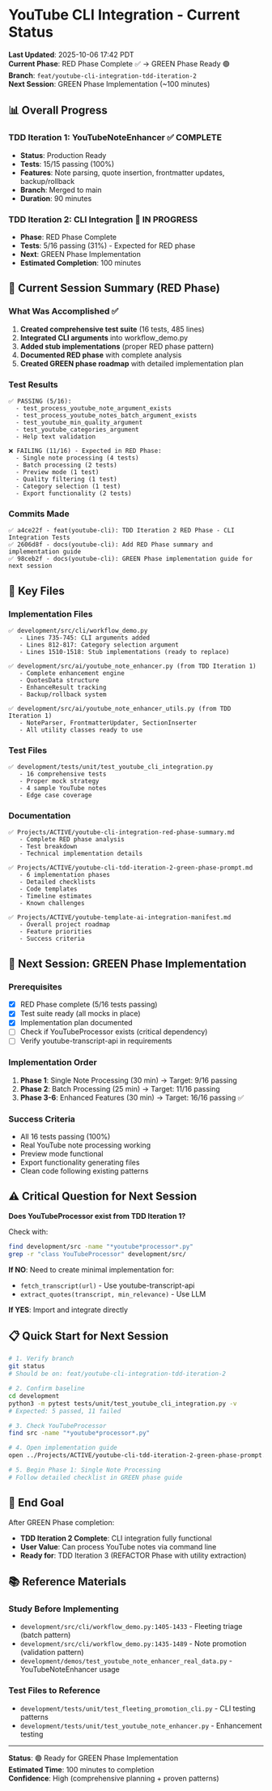 # YouTube CLI Integration - Current Status

**Last Updated**: 2025-10-06 17:42 PDT  
**Current Phase**: RED Phase Complete ✅ → GREEN Phase Ready 🟢  
**Branch**: `feat/youtube-cli-integration-tdd-iteration-2`  
**Next Session**: GREEN Phase Implementation (~100 minutes)

## 📊 Overall Progress

### TDD Iteration 1: YouTubeNoteEnhancer ✅ COMPLETE
- **Status**: Production Ready
- **Tests**: 15/15 passing (100%)
- **Features**: Note parsing, quote insertion, frontmatter updates, backup/rollback
- **Branch**: Merged to main
- **Duration**: 90 minutes

### TDD Iteration 2: CLI Integration 🔄 IN PROGRESS
- **Phase**: RED Phase Complete
- **Tests**: 5/16 passing (31%) - Expected for RED phase
- **Next**: GREEN Phase Implementation
- **Estimated Completion**: 100 minutes

## 🎯 Current Session Summary (RED Phase)

### What Was Accomplished ✅
1. **Created comprehensive test suite** (16 tests, 485 lines)
2. **Integrated CLI arguments** into workflow_demo.py
3. **Added stub implementations** (proper RED phase pattern)
4. **Documented RED phase** with complete analysis
5. **Created GREEN phase roadmap** with detailed implementation plan

### Test Results
```
✅ PASSING (5/16):
  - test_process_youtube_note_argument_exists
  - test_process_youtube_notes_batch_argument_exists
  - test_youtube_min_quality_argument
  - test_youtube_categories_argument
  - Help text validation

❌ FAILING (11/16) - Expected in RED Phase:
  - Single note processing (4 tests)
  - Batch processing (2 tests)
  - Preview mode (1 test)
  - Quality filtering (1 test)
  - Category selection (1 test)
  - Export functionality (2 tests)
```

### Commits Made
```
✅ a4ce22f - feat(youtube-cli): TDD Iteration 2 RED Phase - CLI Integration Tests
✅ 2606d8f - docs(youtube-cli): Add RED Phase summary and implementation guide
✅ 98ceb2f - docs(youtube-cli): GREEN Phase implementation guide for next session
```

## 📁 Key Files

### Implementation Files
```
✅ development/src/cli/workflow_demo.py
   - Lines 735-745: CLI arguments added
   - Lines 812-817: Category selection argument
   - Lines 1510-1518: Stub implementations (ready to replace)

✅ development/src/ai/youtube_note_enhancer.py (from TDD Iteration 1)
   - Complete enhancement engine
   - QuotesData structure
   - EnhanceResult tracking
   - Backup/rollback system

✅ development/src/ai/youtube_note_enhancer_utils.py (from TDD Iteration 1)
   - NoteParser, FrontmatterUpdater, SectionInserter
   - All utility classes ready to use
```

### Test Files
```
✅ development/tests/unit/test_youtube_cli_integration.py
   - 16 comprehensive tests
   - Proper mock strategy
   - 4 sample YouTube notes
   - Edge case coverage
```

### Documentation
```
✅ Projects/ACTIVE/youtube-cli-integration-red-phase-summary.md
   - Complete RED phase analysis
   - Test breakdown
   - Technical implementation details

✅ Projects/ACTIVE/youtube-cli-tdd-iteration-2-green-phase-prompt.md
   - 6 implementation phases
   - Detailed checklists
   - Code templates
   - Timeline estimates
   - Known challenges

✅ Projects/ACTIVE/youtube-template-ai-integration-manifest.md
   - Overall project roadmap
   - Feature priorities
   - Success criteria
```

## 🚀 Next Session: GREEN Phase Implementation

### Prerequisites
- [x] RED Phase complete (5/16 tests passing)
- [x] Test suite ready (all mocks in place)
- [x] Implementation plan documented
- [ ] Check if YouTubeProcessor exists (critical dependency)
- [ ] Verify youtube-transcript-api in requirements

### Implementation Order
1. **Phase 1**: Single Note Processing (30 min) → Target: 9/16 passing
2. **Phase 2**: Batch Processing (25 min) → Target: 11/16 passing
3. **Phase 3-6**: Enhanced Features (30 min) → Target: 16/16 passing ✅

### Success Criteria
- All 16 tests passing (100%)
- Real YouTube note processing working
- Preview mode functional
- Export functionality generating files
- Clean code following existing patterns

## ⚠️ Critical Question for Next Session

**Does YouTubeProcessor exist from TDD Iteration 1?**

Check with:
```bash
find development/src -name "*youtube*processor*.py"
grep -r "class YouTubeProcessor" development/src/
```

**If NO**: Need to create minimal implementation for:
- `fetch_transcript(url)` - Use youtube-transcript-api
- `extract_quotes(transcript, min_relevance)` - Use LLM

**If YES**: Import and integrate directly

## 📋 Quick Start for Next Session

```bash
# 1. Verify branch
git status
# Should be on: feat/youtube-cli-integration-tdd-iteration-2

# 2. Confirm baseline
cd development
python3 -m pytest tests/unit/test_youtube_cli_integration.py -v
# Expected: 5 passed, 11 failed

# 3. Check YouTubeProcessor
find src -name "*youtube*processor*.py"

# 4. Open implementation guide
open ../Projects/ACTIVE/youtube-cli-tdd-iteration-2-green-phase-prompt.md

# 5. Begin Phase 1: Single Note Processing
# Follow detailed checklist in GREEN phase guide
```

## 🎯 End Goal

After GREEN Phase completion:
- **TDD Iteration 2 Complete**: CLI integration fully functional
- **User Value**: Can process YouTube notes via command line
- **Ready for**: TDD Iteration 3 (REFACTOR Phase with utility extraction)

## 📚 Reference Materials

### Study Before Implementing
- `development/src/cli/workflow_demo.py:1405-1433` - Fleeting triage (batch pattern)
- `development/src/cli/workflow_demo.py:1435-1489` - Note promotion (validation pattern)
- `development/demos/test_youtube_note_enhancer_real_data.py` - YouTubeNoteEnhancer usage

### Test Files to Reference
- `development/tests/unit/test_fleeting_promotion_cli.py` - CLI testing patterns
- `development/tests/unit/test_youtube_note_enhancer.py` - Enhancement testing

---

**Status**: 🟢 Ready for GREEN Phase Implementation  
**Estimated Time**: 100 minutes to completion  
**Confidence**: High (comprehensive planning + proven patterns)
